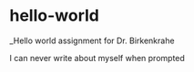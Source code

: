 # hello-world
_Hello world assignment for Dr. Birkenkrahe

I can never write about myself when prompted

